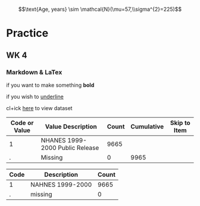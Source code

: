 $$\text{Age, years} \sim \mathcal{N}(\mu=57,\\sigma^{2}=225)$$
# Practice
## WK 4
### Markdown & LaTex

if you want to make something **bold**

if you wish to <u>underline</u> 

cl+ick [here](https://raw.githubusercontent.com/hyomin295/HW4/main/transplants.txt) to view dataset


| Code or Value     | Value Description                 | Count | Cumulative | Skip to Item |
|-------------------|-----------------------------------|-------|------------|--------------|
| 1                 | NHANES 1999-2000 Public Release   | 9665  |            |              |
| .                 | Missing                           | 0     | 9965       |              |

| Code | Description | Count |
|--|--|--|
|1 | NAHNES 1999-2000 | 9665|
| . | missing | 0|

